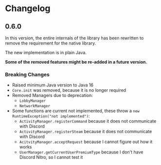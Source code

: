 # Changelog

## 0.6.0

In this version, the entire internals of the library has been rewritten
to remove the requirement for the native library.

The new implementation is in plain Java.

**Some of the removed features might be re-added in a future version.**

### Breaking Changes
- Raised minimum Java version to Java 16
- `Core.init` was removed, because it is no longer required
- Removed Managers due to deprecation:
  - `LobbyManager`
  - `NetworkManager`
- Some functions are current not implemented, these throw a `new RuntimeException("not implemented")`:
  - `ActivityManager.registerCommand` because it does not communicate with Discord
  - `ActivityManager.registerSteam` because it does not communicate with Discord
  - `AcitvityManager.acceptRequest` because I cannot figure out how it works
  - `UserManager.getCurrentUserPremiumType` because I don't have Discord Nitro, so I cannot test it

